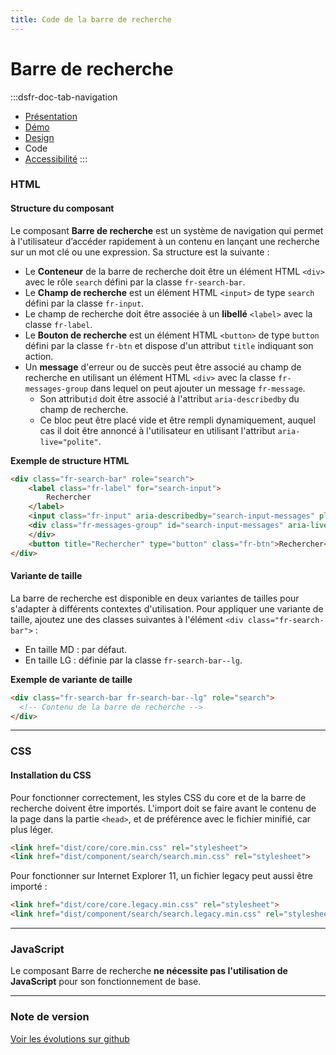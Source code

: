 ```yaml
---
title: Code de la barre de recherche
---
```


# Barre de recherche

:::dsfr-doc-tab-navigation
- [Présentation](../index.md)
- [Démo](../demo/index.md)
- [Design](../design/index.md)
- Code
- [Accessibilité](../accessibility/index.md)
:::

### HTML

#### Structure du composant

Le composant **Barre de recherche** est un système de navigation qui permet à l'utilisateur d’accéder rapidement à un contenu en lançant une recherche sur un mot clé ou une expression.
Sa structure est la suivante :

- Le **Conteneur** de la barre de recherche doit être un élément HTML `<div>` avec le rôle `search` défini par la classe `fr-search-bar`.
- Le **Champ de recherche** est un élément HTML `<input>` de type `search` défini par la classe `fr-input`.
- Le champ de recherche doit être associée à un **libellé** `<label>` avec la classe `fr-label`.
- Le **Bouton de recherche** est un élément HTML `<button>` de type `button` défini par la classe `fr-btn` et dispose d'un attribut `title` indiquant son action.
- Un **message** d'erreur ou de succès peut être associé au champ de recherche en utilisant un élément HTML `<div>` avec la classe `fr-messages-group` dans lequel on peut ajouter un message `fr-message`.
    - Son attribut`id` doit être associé à l'attribut `aria-describedby` du champ de recherche.
    - Ce bloc peut être placé vide et être rempli dynamiquement, auquel cas il doit être annoncé à l'utilisateur en utilisant l'attribut `aria-live="polite"`.

**Exemple de structure HTML**

```HTML
<div class="fr-search-bar" role="search">
    <label class="fr-label" for="search-input">
        Rechercher
    </label>
    <input class="fr-input" aria-describedby="search-input-messages" placeholder="Rechercher" id="search-input" type="search">
    <div class="fr-messages-group" id="search-input-messages" aria-live="polite">
    </div>
    <button title="Rechercher" type="button" class="fr-btn">Rechercher</button>
</div>
```

#### Variante de taille

La barre de recherche est disponible en deux variantes de tailles pour s'adapter à différents contextes d'utilisation.
Pour appliquer une variante de taille, ajoutez une des classes suivantes à l'élément `<div class="fr-search-bar">` :

- En taille MD : par défaut.
- En taille LG : définie par la classe `fr-search-bar--lg`.

**Exemple de variante de taille**

```HTML
<div class="fr-search-bar fr-search-bar--lg" role="search">
  <!-- Contenu de la barre de recherche -->
</div>
```

---

### CSS

#### Installation du CSS

Pour fonctionner correctement, les styles CSS du core et de la barre de recherche doivent être importés.
L'import doit se faire avant le contenu de la page dans la partie `<head>`, et de préférence avec le fichier minifié, car plus léger.

```HTML
<link href="dist/core/core.min.css" rel="stylesheet">
<link href="dist/component/search/search.min.css" rel="stylesheet">
```

Pour fonctionner sur Internet Explorer 11, un fichier legacy peut aussi être importé :

```HTML
<link href="dist/core/core.legacy.min.css" rel="stylesheet">
<link href="dist/component/search/search.legacy.min.css" rel="stylesheet">
```

---

### JavaScript

Le composant Barre de recherche **ne nécessite pas l'utilisation de JavaScript** pour son fonctionnement de base.

---

### Note de version

[Voir les évolutions sur github](https://github.com/GouvernementFR/dsfr/pulls?q=is%3Apr+is%3Aclosed+is%3Amerged+search+)
